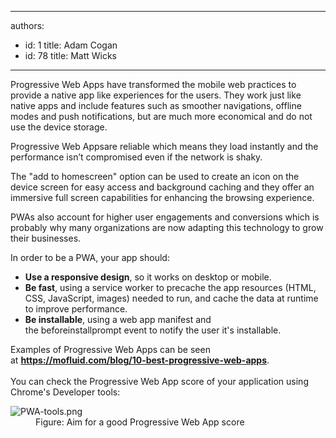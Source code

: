 

---
authors:
  - id: 1
    title: Adam Cogan
  - id: 78
    title: Matt Wicks
---




<span class='intro'> <p class="ssw15-rteElement-P">Progressive Web Apps have transformed the mobile web practices to provide a native app like experiences for the users. They work just like native apps and include features such as smoother navigations, offline modes and push notifications, but are much more economical and do not use the device storage.</p><div><div><p class="ssw15-rteElement-P">​​Progressive Web Apps ​are reliable which means they load instantly and the performance isn’t compromised even if the network is shaky.</p><p class="ssw15-rteElement-P">The &quot;add to homescreen&quot; option can be used to create an icon on the device screen for easy access and background caching and they offer an immersive full screen capabilities for enhancing the browsing experience.</p></div><div><p class="ssw15-rteElement-P">PWAs also account for higher user engagements and conversions which is probably why many organizations are now adapting this technology to grow their businesses.<span style="color&#58;#444444;">​</span></p></div></div> </span>

<p>​In order&#160;to be a PWA, your app should&#58;<br></p><ul><li><b>Use a responsive design</b>, so it works on desktop or mobile.</li><li><b>Be fast</b>, using a service worker to precache the app resources (HTML, CSS, JavaScript, images) needed to run, and cache the​&#160;data at runtime to improve performance.<br></li><li><b>Be installable</b>, using a web app manifest and the&#160;beforeinstallprompt&#160;event to notify the user it's installable.​<br></li></ul><div>Examples of Progressive Web Apps can be seen at&#160;<a href="https&#58;//mofluid.com/blog/10-best-progressive-web-apps/"><b>https&#58;//mofluid.com/blog/10-best-progressive-web-apps</b></a>.​<br></div><div><br></div>You can check the Progressive Web App score of your application using Chrome's Developer tools&#58;<br>
<p></p><dl class="image"><dt><img src="/PublishingImages/PWA-tools.png" alt="PWA-tools.png" />​</dt><dd>Figure&#58; Aim for a good Progressive Web App score</dd></dl>


